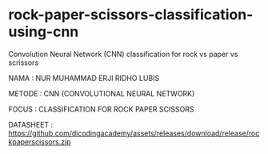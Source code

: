 # rock-paper-scissors-classification-using-cnn
Convolution Neural Network (CNN) classification for rock vs paper vs scrissors

NAMA      : NUR MUHAMMAD ERJI RIDHO LUBIS 

METODE    : CNN (CONVOLUTIONAL NEURAL NETWORK)

FOCUS     : CLASSIFICATION FOR ROCK PAPER SCISSORS

DATASHEET : https://github.com/dicodingacademy/assets/releases/download/release/rockpaperscissors.zip